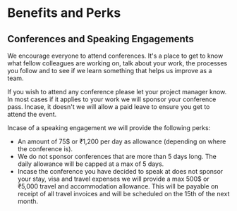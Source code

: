 # Benefits and Perks

## Conferences and Speaking Engagements

We encourage everyone to attend conferences. It's a place to get to know what fellow colleagues are working on, talk about your work, the processes you follow and to see if we learn something that helps us improve as a team.

If you wish to attend any conference please let your project manager know. In most cases if it applies to your work we will sponsor your conference pass. Incase, it doesn't we will allow a paid leave to ensure you get to attend the event.

Incase of a speaking engagement we will provide the following perks:

* An amount of 75$ or ₹1,200 per day as allowance \(depending on where the conference is\).
* We do not sponsor conferences that are more than 5 days long. The daily allowance will be capped at a max of 5 days.
* Incase the conference you have decided to speak at does not sponsor your stay, visa and travel expenses we will provide a max 500$ or ₹5,000 travel and accommodation allowance. This will be payable on receipt of all travel invoices and will be scheduled on the 15th of the next month.



